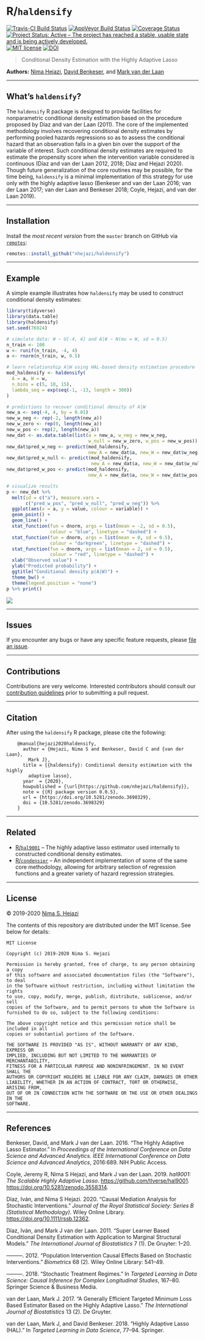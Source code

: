 
<!-- README.md is generated from README.Rmd. Please edit that file -->

# R/`haldensify`

[![Travis-CI Build
Status](https://travis-ci.org/nhejazi/haldensify.svg?branch=master)](https://travis-ci.org/nhejazi/haldensify)
[![AppVeyor Build
Status](https://ci.appveyor.com/api/projects/status/github/nhejazi/haldensify?branch=master&svg=true)](https://ci.appveyor.com/project/nhejazi/haldensify)
[![Coverage
Status](https://img.shields.io/codecov/c/github/nhejazi/haldensify/master.svg)](https://codecov.io/github/nhejazi/haldensify?branch=master)
[![Project Status: Active – The project has reached a stable, usable
state and is being actively
developed.](https://www.repostatus.org/badges/latest/active.svg)](https://www.repostatus.org/#active)
[![MIT
license](http://img.shields.io/badge/license-MIT-brightgreen.svg)](http://opensource.org/licenses/MIT)
[![DOI](https://zenodo.org/badge/DOI/10.5281/zenodo.3698329.svg)](https://doi.org/10.5281/zenodo.3698329)

> Conditional Density Estimation with the Highly Adaptive Lasso

**Authors:** [Nima Hejazi](https://nimahejazi.org), [David
Benkeser](https://www.sph.emory.edu/faculty/profile/#!dbenkes), and
[Mark van der Laan](https://vanderlaan-lab.org/about/)

-----

## What’s `haldensify`?

The `haldensify` R package is designed to provide facilities for
nonparametric conditional density estimation based on the procedure
proposed by Díaz and van der Laan (2011). The core of the implemented
methodology involves recovering conditional density estimates by
performing pooled hazards regressions so as to assess the conditional
hazard that an observation falls in a given bin over the support of the
variable of interest. Such conditional density estimates are required to
estimate the propensity score when the intervention variable considered
is continuous (Díaz and van der Laan 2012, 2018; Díaz and Hejazi 2020).
Though future generalization of the core routines may be possible, for
the time being, `haldensify` is a minimal implementation of this
strategy for use only with the highly adaptive lasso (Benkeser and van
der Laan 2016; van der Laan 2017; van der Laan and Benkeser 2018; Coyle,
Hejazi, and van der Laan 2019).

-----

## Installation

Install the *most recent version* from the `master` branch on GitHub via
[`remotes`](https://CRAN.R-project.org/package=remotes):

``` r
remotes::install_github("nhejazi/haldensify")
```

-----

## Example

A simple example illustrates how `haldensify` may be used to construct
conditional density estimates:

``` r
library(tidyverse)
library(data.table)
library(haldensify)
set.seed(76924)

# simulate data: W ~ U[-4, 4] and A|W ~ N(mu = W, sd = 0.5)
n_train <- 100
w <- runif(n_train, -4, 4)
a <- rnorm(n_train, w, 0.5)

# learn relationship A|W using HAL-based density estimation procedure
mod_haldensify <- haldensify(
  A = a, W = w,
  n_bins = c(5, 10, 15),
  lambda_seq = exp(seq(-1, -13, length = 300))
)

# predictions to recover conditional density of A|W
new_a <- seq(-4, 4, by = 0.01)
new_w_neg <- rep(-2, length(new_a))
new_w_zero <- rep(0, length(new_a))
new_w_pos <- rep(2, length(new_a))
new_dat <- as.data.table(list(a = new_a, w_neg = new_w_neg,
                              w_null = new_w_zero, w_pos = new_w_pos))
new_dat$pred_w_neg <- predict(mod_haldensify,
                              new_A = new_dat$a, new_W = new_dat$w_neg)
new_dat$pred_w_null <- predict(mod_haldensify,
                               new_A = new_dat$a, new_W = new_dat$w_null)
new_dat$pred_w_pos <- predict(mod_haldensify,
                              new_A = new_dat$a, new_W = new_dat$w_pos)

# visualize results
p <- new_dat %>%
  melt(id = c("a"), measure.vars =
       c("pred_w_pos", "pred_w_null", "pred_w_neg")) %>%
  ggplot(aes(x = a, y = value, colour = variable)) +
  geom_point() +
  geom_line() +
  stat_function(fun = dnorm, args = list(mean = -2, sd = 0.5),
                colour = "blue", linetype = "dashed") +
  stat_function(fun = dnorm, args = list(mean = 0, sd = 0.5),
                colour = "darkgreen", linetype = "dashed") +
  stat_function(fun = dnorm, args = list(mean = 2, sd = 0.5),
                colour = "red", linetype = "dashed") +
  xlab("Observed value") +
  ylab("Predicted probability") +
  ggtitle("Conditional density p(A|W)") +
  theme_bw() +
  theme(legend.position = "none")
p %>% print()
```

![](README-example-1.png)<!-- -->

-----

## Issues

If you encounter any bugs or have any specific feature requests, please
[file an issue](https://github.com/nhejazi/haldensify/issues).

-----

## Contributions

Contributions are very welcome. Interested contributors should consult
our [contribution
guidelines](https://github.com/nhejazi/haldensify/blob/master/CONTRIBUTING.md)
prior to submitting a pull request.

-----

## Citation

After using the `haldensify` R package, please cite the following:

``` 
    @manual{hejazi2020haldensify,
      author = {Hejazi, Nima S and Benkeser, David C and {van der Laan},
        Mark J},
      title = {{haldensify}: Conditional density estimation with the highly
        adaptive lasso},
      year  = {2020},
      howpublished = {\url{https://github.com/nhejazi/haldensify}},
      note = {{R} package version 0.0.5},
      url = {https://doi.org/10.5281/zenodo.3698329},
      doi = {10.5281/zenodo.3698329}
    }
```

-----

## Related

  - [R/`hal9001`](https://github.com/tlverse/hal9001) – The highly
    adaptive lasso estimator used internally to constructed conditional
    density estimates.
  - [R/`condensier`](https://github.com/osofr/condensier) – An
    independent implementation of some of the same core methodology,
    allowing for arbitrary selection of regression functions and a
    greater variety of hazard regression strategies.

-----

## License

© 2019-2020 [Nima S. Hejazi](https://nimahejazi.org)

The contents of this repository are distributed under the MIT license.
See below for details:

    MIT License
    
    Copyright (c) 2019-2020 Nima S. Hejazi
    
    Permission is hereby granted, free of charge, to any person obtaining a copy
    of this software and associated documentation files (the "Software"), to deal
    in the Software without restriction, including without limitation the rights
    to use, copy, modify, merge, publish, distribute, sublicense, and/or sell
    copies of the Software, and to permit persons to whom the Software is
    furnished to do so, subject to the following conditions:
    
    The above copyright notice and this permission notice shall be included in all
    copies or substantial portions of the Software.
    
    THE SOFTWARE IS PROVIDED "AS IS", WITHOUT WARRANTY OF ANY KIND, EXPRESS OR
    IMPLIED, INCLUDING BUT NOT LIMITED TO THE WARRANTIES OF MERCHANTABILITY,
    FITNESS FOR A PARTICULAR PURPOSE AND NONINFRINGEMENT. IN NO EVENT SHALL THE
    AUTHORS OR COPYRIGHT HOLDERS BE LIABLE FOR ANY CLAIM, DAMAGES OR OTHER
    LIABILITY, WHETHER IN AN ACTION OF CONTRACT, TORT OR OTHERWISE, ARISING FROM,
    OUT OF OR IN CONNECTION WITH THE SOFTWARE OR THE USE OR OTHER DEALINGS IN THE
    SOFTWARE.

-----

## References

<div id="refs" class="references">

<div id="ref-benkeser2016highly">

Benkeser, David, and Mark J van der Laan. 2016. “The Highly Adaptive
Lasso Estimator.” In *Proceedings of the International Conference on
Data Science and Advanced Analytics. IEEE International Conference on
Data Science and Advanced Analytics*, 2016:689. NIH Public Access.

</div>

<div id="ref-coyle2019hal9001">

Coyle, Jeremy R, Nima S Hejazi, and Mark J van der Laan. 2019. *hal9001:
The Scalable Highly Adaptive Lasso*.
<https://github.com/tlverse/hal9001>.
<https://doi.org/10.5281/zenodo.3558314>.

</div>

<div id="ref-diaz2020causal">

Díaz, Iván, and Nima S Hejazi. 2020. “Causal Mediation Analysis for
Stochastic Interventions.” *Journal of the Royal Statistical Society:
Series B (Statistical Methodology)*. Wiley Online Library.
<https://doi.org/10.1111/rssb.12362>.

</div>

<div id="ref-diaz2011super">

Díaz, Iván, and Mark J van der Laan. 2011. “Super Learner Based
Conditional Density Estimation with Application to Marginal Structural
Models.” *The International Journal of Biostatistics* 7 (1). De Gruyter:
1–20.

</div>

<div id="ref-diaz2012population">

———. 2012. “Population Intervention Causal Effects Based on Stochastic
Interventions.” *Biometrics* 68 (2). Wiley Online Library: 541–49.

</div>

<div id="ref-diaz2018stochastic">

———. 2018. “Stochastic Treatment Regimes.” In *Targeted Learning in Data
Science: Causal Inference for Complex Longitudinal Studies*, 167–80.
Springer Science & Business Media.

</div>

<div id="ref-vdl2017generally">

van der Laan, Mark J. 2017. “A Generally Efficient Targeted Minimum Loss
Based Estimator Based on the Highly Adaptive Lasso.” *The International
Journal of Biostatistics* 13 (2). De Gruyter.

</div>

<div id="ref-vdl2018highly">

van der Laan, Mark J, and David Benkeser. 2018. “Highly Adaptive Lasso
(HAL).” In *Targeted Learning in Data Science*, 77–94. Springer.

</div>

</div>
